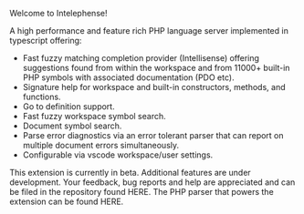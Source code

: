 
Welcome to Intelephense! 

A high performance and feature rich PHP language server implemented in typescript offering:

* Fast fuzzy matching completion provider (Intellisense) offering suggestions found from within the workspace and from 11000+ built-in PHP symbols with associated documentation (PDO etc).
* Signature help for workspace and built-in constructors, methods, and functions.
* Go to definition support.
* Fast fuzzy workspace symbol search.
* Document symbol search.
* Parse error diagnostics via an error tolerant parser that can report on multiple document errors simultaneously.
* Configurable via vscode workspace/user settings.

This extension is currently in beta. Additional features are under development. Your feedback, bug reports and help are appreciated and can be filed in the repository found HERE. The PHP parser that powers the extension can be found HERE. 



